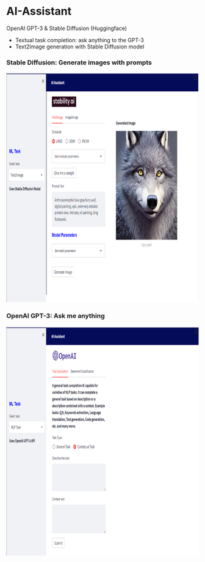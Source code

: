 # AI-Assistant

OpenAI GPT-3 & Stable Diffusion (Huggingface)
- Textual task completion: ask anything to the GPT-3
- Text2Image generation with Stable Diffusion model

### Stable Diffusion: Generate images with prompts

<p align="center">
  <img src="https://github.com/rnepal2/AI-Assistant/blob/main/dashboard/Stable%20Diffusion%20Image%20Generation.PNG" width"600" height="600">
</p>


### OpenAI GPT-3: Ask me anything

<p align="center">
  <img src="https://github.com/rnepal2/AI-Assistant/blob/main/dashboard/GPT-3%20Contextual%20Task%20Completion.PNG" width"600" height="600">
</p>
